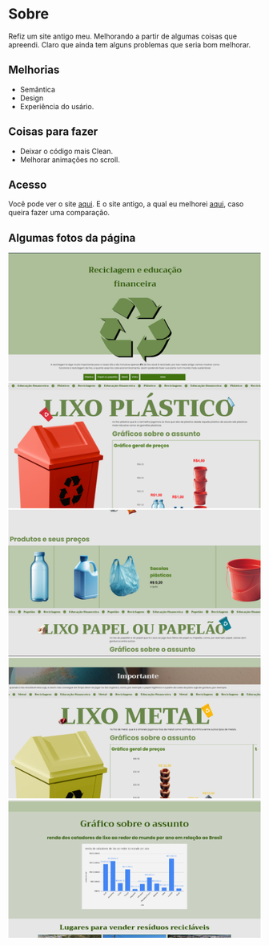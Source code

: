 # Sobre
Refiz um site antigo meu. Melhorando a partir de algumas coisas que apreendi. Claro que ainda tem alguns problemas que seria bom melhorar.
## Melhorias
- Semântica
- Design
- Experiência do usário.
## Coisas para fazer
- Deixar o código mais Clean.
- Melhorar animações no scroll.
## Acesso
Você pode ver o site [aqui](https://pedro-makoski.github.io/Reciclagem-e-educacao-financeira/#header_top). 
E o site antigo, a qual eu melhorei [aqui](https://pedro-makoski.github.io/Reciclagem-e-educacao-financeira/pages/Reciclagem-e-educa-o-financeira-antiga/index.html), caso queira fazer uma comparação. 
## Algumas fotos da página
<img src="readme-imgs/01.png">
<img src="readme-imgs/02.png">
<img src="readme-imgs/03.png">
<img src="readme-imgs/04.png">
<img src="readme-imgs/05.png">
